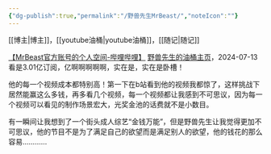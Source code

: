 ```yaml
---
{"dg-publish":true,"permalink":"/野兽先生MrBeast/","noteIcon":""}
---
```


[[博主\|博主]]，[[youtube油桶\|youtube油桶]]，[[随记\|随记]]

[【MrBeast官方账号的个人空间-哔哩哔哩】]( https://b23.tv/PZChS96)
[野兽先生的油桶主页](https://m.youtube.com/@MrBeast/featured)，2024-07-13看是3.01亿订阅，亿啊啊啊啊啊，实在是，实在是卧槽！

他的每一个视频成本都特别高！第一下在b站看到他的视频我都惊了，这样挑战下居然能赢这么多钱，再多看几个视频，每一个视频都让我感到不可思议，因为每一个视频可以看见的制作场景宏大，光奖金池的话费就不是小数目。

有一瞬间让我想到了一个街头成人综艺“金钱万能”，但是野兽先生让我觉得更加不可思议，他的节目不是为了满足自己的欲望而是满足别人的欲望，他的钱花的那么容易…………